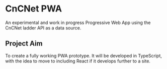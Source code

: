 # CnCNet PWA  
An experimental and work in progress Progressive Web App using the CnCNet ladder API as a data source.

## Project Aim
To create a fully working PWA prototype. 
It will be developed in TypeScript, with the idea to move to including React if it develops further to a site.
